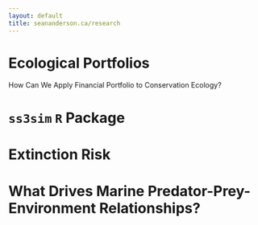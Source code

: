 ```yaml
---
layout: default
title: seananderson.ca/research
---
```


# Ecological Portfolios #
How Can We Apply Financial Portfolio to Conservation Ecology?

# `ss3sim` `R` Package #

# Extinction Risk #

# What Drives Marine Predator-Prey-Environment Relationships? #
